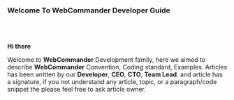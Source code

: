 ### Welcome To WebCommander Developer Guide

<br><br>

**Hi there**

Welcome to **WebCommander** Development family, here we aimed to describe **WebCommander** Convention, Coding standard, Examples.
Articles has been written by our **Developer**, **CEO**, **CTO**, **Team Lead**. and article has a signature, if you not understand
any article, topic, or a paragraph/code snippet  the please feel free to ask article owner.